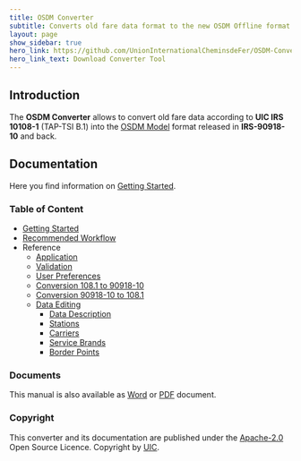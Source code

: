 ```yaml
---
title: OSDM Converter
subtitle: Converts old fare data format to the new OSDM Offline format
layout: page
show_sidebar: true
hero_link: https://github.com/UnionInternationalCheminsdeFer/OSDM-Converter/releases/latest/
hero_link_text: Download Converter Tool
---
```


## Introduction

The **OSDM Converter** allows to convert old fare data according to **UIC IRS 10108-1**
(TAP-TSI B.1) into the [OSDM Model](https://unioninternationalcheminsdefer.github.io/OSDM/)
format released in **IRS-90918-10** and back.

## Documentation

Here you find information on [Getting Started](html/gettingstarted/gettingstarted.html).

### Table of Content

- [Getting Started](html/gettingstarted/gettingstarted.html)
- [Recommended Workflow](html/gettingstarted/recommendedWorkflow.html)
- Reference
  - [Application](html/reference/application.html)
  - [Validation](html/reference/validation.html)
  - [User Preferences](html/reference/userPreferences.html)
  - [Conversion 108.1 to 90918-10](html/reference/conversionl2g.html)
  - [Conversion 90918-10 to 108.1](html/reference/conversiong2l.html)
  - [Data Editing](html/reference/data_editing.html)
    - [Data Description](html/reference/datadescription.html)
    - [Stations](html/reference/data_stationcodes.html)
    - [Carriers](html/reference/data_companycodes.html)
    - [Service Brands](html/reference/data_servicebrandcodes.html)
    - [Border Points](html/reference/data_borderpoints.html)

### Documents

This manual is also available as [Word](html/gettingstarted/OSDM-Converter-Manual.docx) or
[PDF](html/gettingstarted/OSDM-Converter-Manual.pdf) document.

### Copyright

This converter and its documentation are published under the
[Apache-2.0](https://www.apache.org/licenses/LICENSE-2.0.html) Open Source Licence.
Copyright by [UIC](https://www.uic.org).
